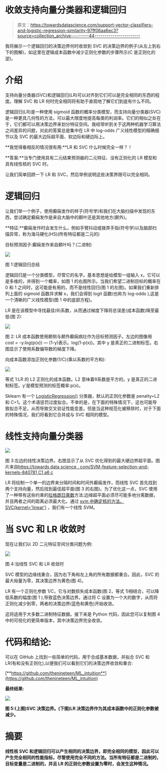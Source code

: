# 收敛支持向量分类器和逻辑回归

> 原文：<https://towardsdatascience.com/support-vector-classifiers-and-logistic-regression-similarity-97ff06aa6ec3?source=collection_archive---------44----------------------->

我将展示一个逻辑回归的决策边界何时收敛到 SVC 的决策边界的例子(从左上到右下的图解)，如这里在逻辑成本函数中减少正则化参数的步骤所示(C 是正则化的逆)。

# 介绍

支持向量分类器(SVC)和逻辑回归(LR)可以对齐到它们可以是完全相同的东西的程度。理解 SVC 和 LR 何时完全相同将有助于直观地了解它们到底有什么不同。

逻辑回归(LR)是一种使用 sigmoid 函数的概率分类模型，而支持向量分类器(SVC)是一种更具几何性的方法，可以最大限度地提高每类的利润率。它们的相似之处在于，它们都可以用决策边界来划分特征空间。我经常听到关于这两种机器学习算法之间差异的问题，对此的答案总是集中在 LR 中 log-odds 广义线性模型的精确细节以及 SVC 的最大边际超平面、软边际和硬边际上。

**我觉得看相反的情况很有用:**LR 和 SVC 什么时候完全一样？！

**答案:**当专门使用具有二元结果预测器的二元特征、没有正则化的 LR 模型和具有线性核的 SVC 时。

让我们简单回顾一下 LR 和 SVC，然后举例说明这些决策界限可以完全相同。

# 逻辑回归

让我们举一个例子，使用癫痫发作的样子(符号学)和我们在大脑扫描中发现的东西，尝试确定癫痫发作是来自大脑中的颞叶还是其他地方(颞外)。

**特征:**癫痫发作时会发生什么，例如手臂抖动或拨弄手指(符号学)以及脑部扫描异常，称为海马硬化(HS)(所有特征都是二元的)

目标预测因子:癫痫发作来自颞叶吗？(二进制)

![](img/bc1f23238ab3db81f29cc02955a130fa.png)

图 1:逻辑回归总结

逻辑回归是一个分类模型，尽管它的名字。基本思想是给模型一组输入 x，它可以是多维的，并得到一个概率，如图 1 的右图所示。当我们希望二进制目标的概率在 0 和 1 之间时，这可能是有用的，而不是线性回归(图 1 的左图)。如果我们重新排列上面的 sigmoid 函数并求解 x，我们会得到 logit 函数(也称为 log-odds ),这是一个清晰的广义线性模型(图 1 中的底部方程)。

LR 是在该模型中寻找最佳(θ)系数，从而通过梯度下降将总误差(成本函数)降至最低(图 2):

![](img/a50d64861bdaa7a47c8c331c0f571743.png)

图 2: LR 成本函数使用颞侧与颞外癫痫病灶作为目标预测因子。左边的图像用 cost = -y.log(p(x)) — (1-y)表示。log(1-p(x))。其中 y 是真正的二进制标签。右图显示了使用系数偏导数的梯度下降。

向成本函数添加正则化参数(1/C)(乘以系数的平方和):

![](img/75d88d0b2d88728739f9879b2bb3adea.png)

等式 1:LR 的 L2 正则化的成本函数。L2 意味着θ系数是平方的。y 是真正的二进制标签。y’是模型预测的标签概率:p(x)。

Sklearn 有一个 [LogisticRegression()](https://scikit-learn.org/stable/modules/generated/sklearn.linear_model.LogisticRegression.html) 分类器，默认的正则化参数是 penalty=L2 和 C=1。这个术语惩罚过度拟合。不幸的是，在下面的特殊情况下，这也可能导致拟合不足，从而导致交叉验证性能变差。但是当这种规范化被移除时，对于下面的特殊情况，我们将看到它合并成与 SVC 相同的模型。

# 线性支持向量分类器

![](img/f0fa8059d8094e2668fdd80dca45a6b2.png)

图 3:左边的线性决策边界。右图显示了从 SVC 优化得到的最大硬边界超平面。图片来自[https://towards data science . com/SVM-feature-selection-and-kernels-840781 C1 a6 c](/svm-feature-selection-and-kernels-840781cc1a6c)

LR 将绘制一个单一的边界来分隔时间和时间外癫痫发作，而线性 SVC 首先找到两个支持向量，然后找到最佳超平面(图 3 的右图)。为了优化这一点，SVC 使用了一种带有这些约束的[拉格朗日乘数](https://en.wikipedia.org/wiki/Lagrange_multiplier)方法:边缘超平面必须尽可能多地分离数据，并且两者之间的距离必须最大化。通过 [svm 中确定核的方法。SVC(kernel='linear')](https://scikit-learn.org/stable/modules/generated/sklearn.svm.SVC.html) ，我们有一个线性 SVM。

# 当 SVC 和 LR 收敛时

现在让我们以 2D 二元特征空间分类问题为例:

![](img/862a7dde79f7e0606719141295e12c18.png)

图 4:当线性 SVC 和 LR 收敛时

SVC 模型的边缘线重合，因为右下角和左上角的所有数据都重合。因此，SVC 的最大裕量为零，其决策边界为黄色(图 4)。

LR 有一个正则化参数 1/C，它与对数损失成本函数(图 2，等式 1)相结合，可以降低系数的幅度(图 1 ),导致蓝色决策边界。通过将 C 设置为一个大的数字，从而将正则化减少到零，两者的决策边界(蓝色和黄色)开始收敛。

这将适用于大多数二进制特征数据。接下来是 Python 代码，因此您可以复制图 4 中的可视化的更简单版本，其中决策边界完全收敛。

# 代码和结论:

可以在 GitHub 上找到一些简单的代码，用于合成基本数据，并拟合 SVC 和 LR(有和没有正则化),以便我们可以看到它们的决策边界收敛和重合:

[**https://github.com/thenineteen/ML_intuition**](https://github.com/thenineteen/ML_intuition)

**最终结果:**

**![](img/ed676e9d4a8d494f24f2a29866f928ef.png)**

**图 5:(上图)SVC 决策边界。(下图)LR 决策边界作为其成本函数中的正则化参数被减少。**

# **摘要**

**线性核 SVC 和逻辑回归可以产生相同的决策边界，即完全相同的模型，因此可以产生完全相同的性能指标，尽管使用完全不同的方法。当所有特征都是二进制的，目标变量是二进制的，并且 LR 的正则化参数设置为零时，会发生这种情况。**